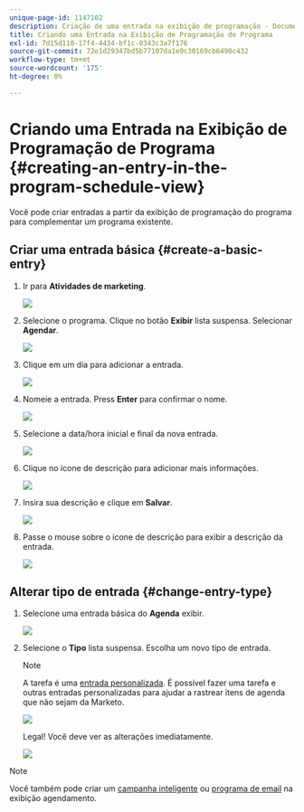 ```yaml
---
unique-page-id: 1147102
description: Criação de uma entrada na exibição de programação - Documentos do Marketo - Documentação do produto
title: Criando uma Entrada na Exibição de Programação de Programa
exl-id: 7d15d110-17f4-4434-bf1c-0343c3a7f176
source-git-commit: 72e1d29347bd5b77107da1e9c30169cb6490c432
workflow-type: tm+mt
source-wordcount: '175'
ht-degree: 0%

---
```


# Criando uma Entrada na Exibição de Programação de Programa {#creating-an-entry-in-the-program-schedule-view}

Você pode criar entradas a partir da exibição de programação do programa para complementar um programa existente.

## Criar uma entrada básica {#create-a-basic-entry}

1. Ir para **Atividades de marketing**.

   ![](assets/login-marketing-activities-1.png)

1. Selecione o programa. Clique no botão **Exibir** lista suspensa. Selecionar **Agendar**.

   ![](assets/image2014-9-16-9-3a22-3a7.png)

1. Clique em um dia para adicionar a entrada.

   ![](assets/image2014-9-16-9-3a22-3a33.png)

1. Nomeie a entrada. Press **Enter** para confirmar o nome.

   ![](assets/image2014-9-16-9-3a22-3a59.png)

1. Selecione a data/hora inicial e final da nova entrada.

   ![](assets/image2014-9-16-9-3a23-3a39.png)

1. Clique no ícone de descrição para adicionar mais informações.

   ![](assets/image2014-9-16-9-3a25-3a23.png)

1. Insira sua descrição e clique em **Salvar**.

   ![](assets/image2014-9-16-9-3a25-3a39.png)

1. Passe o mouse sobre o ícone de descrição para exibir a descrição da entrada.

   ![](assets/image2014-9-16-9-3a25-3a51.png)

## Alterar tipo de entrada {#change-entry-type}

1. Selecione uma entrada básica do **Agenda** exibir.

   ![](assets/image2014-9-16-9-3a26-3a5.png)

1. Selecione o **Tipo** lista suspensa. Escolha um novo tipo de entrada.

   >[!NOTE]
   >
   >A tarefa é uma [entrada personalizada](/help/marketo/product-docs/core-marketo-concepts/programs/program-schedule-view/create-custom-entry-types.md). É possível fazer uma tarefa e outras entradas personalizadas para ajudar a rastrear itens de agenda que não sejam da Marketo.

   ![](assets/image2014-9-16-9-3a26-3a36.png)

   Legal! Você deve ver as alterações imediatamente.

   ![](assets/image2014-9-16-9-3a27-3a21.png)

>[!NOTE]
>
> Você também pode criar um [campanha inteligente](/help/marketo/product-docs/core-marketo-concepts/programs/program-schedule-view/creating-a-batch-smart-campaign-in-the-program-schedule-view.md) ou [programa de email](/help/marketo/product-docs/core-marketo-concepts/programs/program-schedule-view/creating-a-new-email-program-in-the-schedule-view.md) na exibição agendamento.
